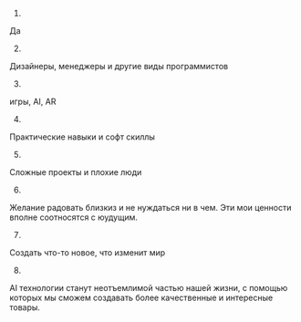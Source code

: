 1.
Да

2.
Дизайнеры, менеджеры и другие виды программистов

3.
игры, AI, AR

4.
Практические навыки и софт скиллы

5.
Сложные проекты и плохие люди

6.
Желание радовать близкиз и не нуждаться ни в чем. Эти мои ценности вполне соотносятся с юудущим.

7.
Создать что-то новое, что изменит мир

8.
AI технологии станут неотъемлимой частью нашей жизни, с помощью которых мы сможем создавать более качественные и интересные товары.
